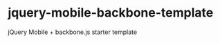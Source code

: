jquery-mobile-backbone-template
===============================

jQuery Mobile + backbone.js starter template